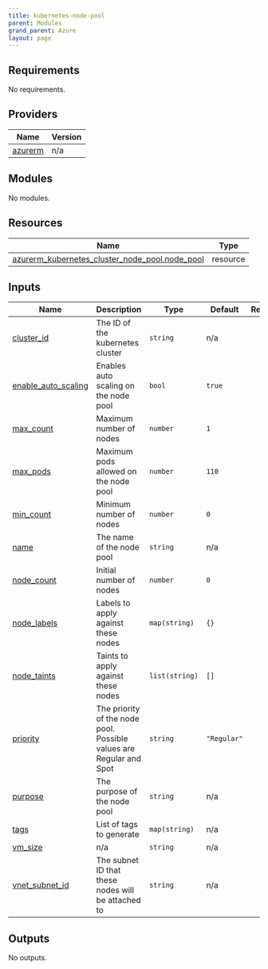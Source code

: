 ```yaml
---
title: kubernetes-node-pool
parent: Modules
grand_parent: Azure
layout: page
---
```


<!-- BEGIN_TF_DOCS -->

## Requirements

No requirements.

## Providers

| Name | Version |
|------|---------|
| <a name="provider_azurerm"></a> [azurerm](#provider\_azurerm) | n/a |

## Modules

No modules.

## Resources

| Name | Type |
|------|------|
| [azurerm_kubernetes_cluster_node_pool.node_pool](https://registry.terraform.io/providers/hashicorp/azurerm/latest/docs/resources/kubernetes_cluster_node_pool) | resource |

## Inputs

| Name | Description | Type | Default | Required |
|------|-------------|------|---------|:--------:|
| <a name="input_cluster_id"></a> [cluster\_id](#input\_cluster\_id) | The ID of the kubernetes cluster | `string` | n/a | yes |
| <a name="input_enable_auto_scaling"></a> [enable\_auto\_scaling](#input\_enable\_auto\_scaling) | Enables auto scaling on the node pool | `bool` | `true` | no |
| <a name="input_max_count"></a> [max\_count](#input\_max\_count) | Maximum number of nodes | `number` | `1` | no |
| <a name="input_max_pods"></a> [max\_pods](#input\_max\_pods) | Maximum pods allowed on the node pool | `number` | `110` | no |
| <a name="input_min_count"></a> [min\_count](#input\_min\_count) | Minimum number of nodes | `number` | `0` | no |
| <a name="input_name"></a> [name](#input\_name) | The name of the node pool | `string` | n/a | yes |
| <a name="input_node_count"></a> [node\_count](#input\_node\_count) | Initial number of nodes | `number` | `0` | no |
| <a name="input_node_labels"></a> [node\_labels](#input\_node\_labels) | Labels to apply against these nodes | `map(string)` | `{}` | no |
| <a name="input_node_taints"></a> [node\_taints](#input\_node\_taints) | Taints to apply against these nodes | `list(string)` | `[]` | no |
| <a name="input_priority"></a> [priority](#input\_priority) | The priority of the node pool. Possible values are Regular and Spot | `string` | `"Regular"` | no |
| <a name="input_purpose"></a> [purpose](#input\_purpose) | The purpose of the node pool | `string` | n/a | yes |
| <a name="input_tags"></a> [tags](#input\_tags) | List of tags to generate | `map(string)` | n/a | yes |
| <a name="input_vm_size"></a> [vm\_size](#input\_vm\_size) | n/a | `string` | n/a | yes |
| <a name="input_vnet_subnet_id"></a> [vnet\_subnet\_id](#input\_vnet\_subnet\_id) | The subnet ID that these nodes will be attached to | `string` | n/a | yes |

## Outputs

No outputs.

<!-- END_TF_DOCS -->